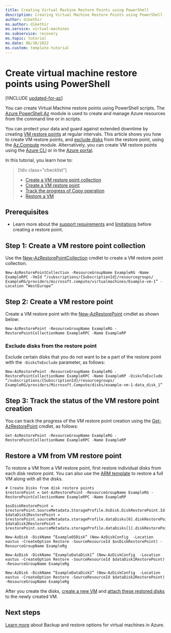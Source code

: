 ```yaml
---
title: Creating Virtual Machine Restore Points using PowerShell
description: Creating Virtual Machine Restore Points using PowerShell
author: dikethir
ms.author: dikethir
ms.service: virtual-machines
ms.subservice: recovery
ms.topic: tutorial
ms.date: 06/30/2022
ms.custom: template-tutorial
---
```



# Create virtual machine restore points using PowerShell

[!INCLUDE [updated-for-az](../../includes/updated-for-az.md)]

You can create Virtual Machine restore points using PowerShell scripts. 
The [Azure PowerShell Az](/powershell/azure/new-azureps-module-az) module is used to create and manage Azure resources from the command line or in scripts.

You can protect your data and guard against extended downtime by creating [VM restore points](virtual-machines-create-restore-points.md#about-vm-restore-points) at regular intervals. This article shows you how to create VM restore points, and [exclude disks](#exclude-disks-from-the-restore-point) from the restore point, using the [Az.Compute](/powershell/module/az.compute) module. Alternatively, you can create VM restore points using the [Azure CLI](virtual-machines-create-restore-points-cli.md) or in the [Azure portal](virtual-machines-create-restore-points-portal.md).

In this tutorial, you learn how to:

> [!div class="checklist"]
> * [Create a VM restore point collection](#step-1-create-a-vm-restore-point-collection)
> * [Create a VM restore point](#step-2-create-a-vm-restore-point)
> * [Track the progress of Copy operation](#step-3-track-the-status-of-the-vm-restore-point-creation)
> * [Restore a VM](#restore-a-vm-from-vm-restore-point)

## Prerequisites

- Learn more about the [support requirements](concepts-restore-points.md) and [limitations](virtual-machines-create-restore-points.md#limitations) before creating a restore point.

## Step 1: Create a VM restore point collection
Use the [New-AzRestorePointCollection](/powershell/module/az.compute/get-azrestorepoint) cmdlet to create a VM restore point collection.

```
New-AzRestorePointCollection -ResourceGroupName ExampleRG -Name ExampleRPC -VmId “/subscriptions/{SubscriptionId}/resourcegroups/ ExampleRG/providers/microsoft.compute/virtualmachines/Example-vm-1” -Location “WestEurope”
```

## Step 2: Create a VM restore point
Create a VM restore point with the [New-AzRestorePoint](/powershell/module/az.compute/new-azrestorepoint) cmdlet as shown below:
```
New-AzRestorePoint -ResourceGroupName ExampleRG -RestorePointCollectionName ExampleRPC -Name ExampleRP
```

### Exclude disks from the restore point
Exclude certain disks that you do not want to be a part of the restore point with the `-DisksToExclude` parameter, as follows:
```
New-AzRestorePoint -ResourceGroupName ExampleRG -RestorePointCollectionName ExampleRPC -Name ExampleRP -DisksToExclude “/subscriptions/{SubscriptionId}/resourcegroups/ ExampleRG/providers/Microsoft.Compute/disks/example-vm-1-data_disk_1”
```

## Step 3: Track the status of the VM restore point creation
You can track the progress of the VM restore point creation using the [Get-AzRestorePoint](/powershell/module/az.compute/get-azrestorepoint) cmdlet, as follows:
```
Get-AzRestorePoint -ResourceGroupName ExampleRG -RestorePointCollectionName ExampleRPC -Name ExampleRP
```
## Restore a VM from VM restore point
To restore a VM from a VM restore point, first restore individual disks from each disk restore point. You can also use the [ARM template](https://github.com/Azure/Virtual-Machine-Restore-Points/blob/main/RestoreVMFromRestorePoint.json) to restore a full VM along with all the disks.
```
# Create Disks from disk restore points 
$restorePoint = Get-AzRestorePoint -ResourceGroupName ExampleRG -RestorePointCollectionName ExampleRPC -Name ExampleRP 

$osDiskRestorePoint = $restorePoint.SourceMetadata.StorageProfile.OsDisk.DiskRestorePoint.Id
$dataDisk1RestorePoint = $restorePoint.sourceMetadata.storageProfile.dataDisks[0].diskRestorePoint.id
$dataDisk2RestorePoint = $restorePoint.sourceMetadata.storageProfile.dataDisks[1].diskRestorePoint.id
 
New-AzDisk -DiskName “ExampleOSDisk” (New-AzDiskConfig  -Location eastus -CreateOption Restore -SourceResourceId $osDiskRestorePoint) -ResourceGroupName ExampleRg

New-AzDisk -DiskName “ExampleDataDisk1” (New-AzDiskConfig  -Location eastus -CreateOption Restore -SourceResourceId $dataDisk1RestorePoint) -ResourceGroupName ExampleRg

New-AzDisk -DiskName “ExampleDataDisk2” (New-AzDiskConfig  -Location eastus -CreateOption Restore -SourceResourceId $dataDisk2RestorePoint) -ResourceGroupName ExampleRg

```
After you create the disks, [create a new VM](./windows/create-vm-specialized-portal.md) and [attach these restored disks](./windows/attach-disk-ps.md#using-managed-disks) to the newly created VM.

## Next steps
[Learn more](backup-recovery.md) about Backup and restore options for virtual machines in Azure.
